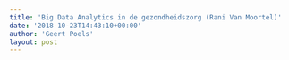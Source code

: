 ```yaml
---
title: 'Big Data Analytics in de gezondheidszorg (Rani Van Moortel)'
date: '2018-10-23T14:43:10+00:00'
author: 'Geert Poels'
layout: post
---
```


